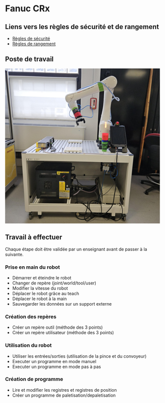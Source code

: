 # Fanuc CRx

## Liens vers les règles de sécurité et de rangement
 - [Règles de sécurité](../../secu/securite.md)
 - [Règles de rangement](../../secu/rangement.md)

## Poste de travail
<img class="img-no-border" src="../../../images/crx.jpg" alt="Photo de la cellule robotisée Fanuc CRx">

## Travail à effectuer
Chaque étape doit être validée par un enseignant avant de passer à la suivante.

### Prise en main du robot
 - Démarrer et éteindre le robot
 - Changer de repère (joint/world/tool/user)
 - Modifier la vitesse du robot
 - Déplacer le robot grâce au teach
 - Déplacer le robot à la main
 - Sauvegarder les données sur un support externe

### Création des repères
 - Créer un repère outil (méthode des 3 points)
 - Créer un repère utilisateur (méthode des 3 points)

### Utilisation du robot
 - Utiliser les entrées/sorties (utilisation de la pince et du convoyeur)
 - Executer un programme en mode manuel
 - Executer un programme en mode pas à pas

### Création de programme
 - Lire et modifier les registres et registres de position
 - Créer un programme de paletisation/depaletisation